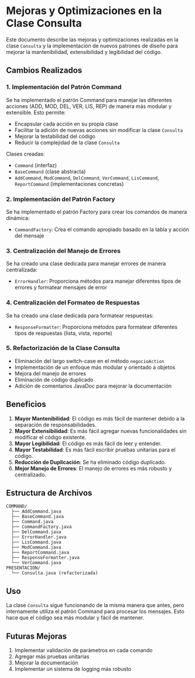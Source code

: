 # Mejoras y Optimizaciones en la Clase Consulta

Este documento describe las mejoras y optimizaciones realizadas en la clase `Consulta` y la implementación de nuevos patrones de diseño para mejorar la mantenibilidad, extensibilidad y legibilidad del código.

## Cambios Realizados

### 1. Implementación del Patrón Command

Se ha implementado el patrón Command para manejar las diferentes acciones (ADD, MOD, DEL, VER, LIS, REP) de manera más modular y extensible. Esto permite:

- Encapsular cada acción en su propia clase
- Facilitar la adición de nuevas acciones sin modificar la clase `Consulta`
- Mejorar la testabilidad del código
- Reducir la complejidad de la clase `Consulta`

Clases creadas:
- `Command` (interfaz)
- `BaseCommand` (clase abstracta)
- `AddCommand`, `ModCommand`, `DelCommand`, `VerCommand`, `LisCommand`, `ReportCommand` (implementaciones concretas)

### 2. Implementación del Patrón Factory

Se ha implementado el patrón Factory para crear los comandos de manera dinámica:

- `CommandFactory`: Crea el comando apropiado basado en la tabla y acción del mensaje

### 3. Centralización del Manejo de Errores

Se ha creado una clase dedicada para manejar errores de manera centralizada:

- `ErrorHandler`: Proporciona métodos para manejar diferentes tipos de errores y formatear mensajes de error

### 4. Centralización del Formateo de Respuestas

Se ha creado una clase dedicada para formatear respuestas:

- `ResponseFormatter`: Proporciona métodos para formatear diferentes tipos de respuestas (lista, vista, reporte)

### 5. Refactorización de la Clase Consulta

- Eliminación del largo switch-case en el método `negocioAction`
- Implementación de un enfoque más modular y orientado a objetos
- Mejora del manejo de errores
- Eliminación de código duplicado
- Adición de comentarios JavaDoc para mejorar la documentación

## Beneficios

1. **Mayor Mantenibilidad**: El código es más fácil de mantener debido a la separación de responsabilidades.
2. **Mayor Extensibilidad**: Es más fácil agregar nuevas funcionalidades sin modificar el código existente.
3. **Mayor Legibilidad**: El código es más fácil de leer y entender.
4. **Mayor Testabilidad**: Es más fácil escribir pruebas unitarias para el código.
5. **Reducción de Duplicación**: Se ha eliminado código duplicado.
6. **Mejor Manejo de Errores**: El manejo de errores es más robusto y centralizado.

## Estructura de Archivos

```
COMMAND/
  ├── AddCommand.java
  ├── BaseCommand.java
  ├── Command.java
  ├── CommandFactory.java
  ├── DelCommand.java
  ├── ErrorHandler.java
  ├── LisCommand.java
  ├── ModCommand.java
  ├── ReportCommand.java
  ├── ResponseFormatter.java
  └── VerCommand.java
PRESENTACION/
  └── Consulta.java (refactorizada)
```

## Uso

La clase `Consulta` sigue funcionando de la misma manera que antes, pero internamente utiliza el patrón Command para procesar los mensajes. Esto hace que el código sea más modular y fácil de mantener.

## Futuras Mejoras

1. Implementar validación de parámetros en cada comando
2. Agregar más pruebas unitarias
3. Mejorar la documentación
4. Implementar un sistema de logging más robusto